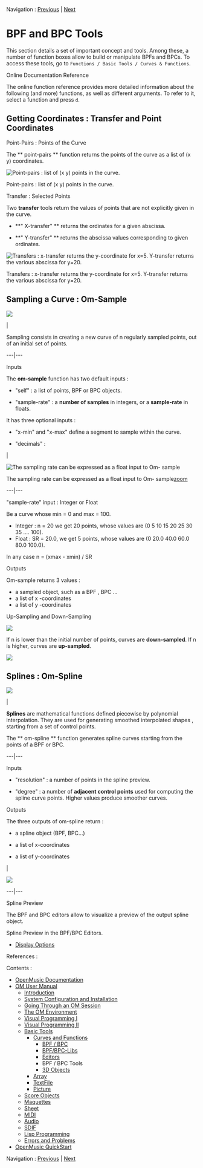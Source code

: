 
Navigation : [Previous](BPFLibEditors "page précédente\(BPF-Lib /
BPC-Lib Editors\)") | [Next](3D "Next\(3D Objects\)")

# BPF and BPC Tools

This section details a set of important concept and tools. Among these, a
number of function boxes allow to build or manipulate BPFs and BPCs. To access
these tools, go to `Functions / Basic Tools / Curves & Functions`.

Online Documentation Reference

The online function reference provides more detailed information about the
following (and more) functions, as well as different arguments. To refer to
it, select a function and press `d`.

## Getting Coordinates : Transfer and Point Coordinates

Point-Pairs : Points of the Curve

The ** point-pairs ** function returns the points of the curve as a list of (x
y) coordinates.

![Point-pairs : list of \(x y\) points in the curve.](../res/point-pairs.png)

Point-pairs : list of (x y) points in the curve.

Transfer : Selected Points

Two  **transfer** tools return the values of points that are not explicitly
given in the curve.

  * **" X-transfer" ** returns the ordinates for a given abscissa. 

  * **" Y-transfer" ** returns the abscissa values corresponding to given ordinates.

![Transfers : x-transfer returns the y-coordinate for x=5. Y-transfer returns
the various abscissa for y=20.](../res/transfers.png)

Transfers : x-transfer returns the y-coordinate for x=5. Y-transfer returns
the various abscissa for y=20.

## Sampling a Curve : Om-Sample

![](../res/omsample_icon.png)

|

Sampling consists in creating a new curve of n regularly sampled points, out
of an initial set of points.  
  
---|---  
  
Inputs

The  **om-sample** function has two default inputs :

  * "self" : a list of points,  BPF or  BPC objects. 

  * "sample-rate" : a **number of samples** in integers, or a **sample-rate** in floats. 

It has three optional inputs :

  * "x-min" and "x-max" define a segment to sample within the curve.

  * "decimals" :

|

![The sampling rate can be expressed as a float input to Om-
sample](../res/SRsample_scr.png)

The sampling rate can be expressed as a float input to Om-
sample[zoom](../res/SRsample_scr_1.png "Zoom \(nouvelle fenêtre\)")  
  
---|---  
  
"sample-rate" input : Integer or Float

Be a curve whose min = 0 and max = 100.

  * Integer :  n = 20 we get 20 points, whose values are (0 5 10 15 20 25 30 35 .... 100).
  * Float : SR = 20.0, we get 5 points, whose values are (0 20.0 40.0 60.0 80.0 100.0). 

In any case  n = (xmax - xmin) / SR

Outputs

Om-sample returns 3 values :

  * a sampled object, such as a  BPF ,  BPC ...
  * a list of  x -coordinates
  * a list of  y -coordinates

Up-Sampling and Down-Sampling

![](../res/sample1.png)

If  n is lower than the initial number of points, curves are **down-sampled**.
If  n is higher, curves are **up-sampled**.

![](../res/upanddownsample.png)

## Splines : Om-Spline

![](../res/spli_icon.png)

|

**Splines** are mathematical functions defined piecewise by polynomial
interpolation. They are used for generating  smoothed interpolated shapes ,
starting from a set of control points.

The ** om-spline ** function generates spline curves starting from the points
of a BPF or BPC.  
  
---|---  
  
Inputs

  * "resolution" : a number of points in the spline preview. 

  * "degree" : a number of **adjacent control points** used for computing the spline curve points. Higher values produce smoother curves.

Outputs

The three outputs of om-spline return :

  * a spline object (BPF, BPC...)

  * a list of x-coordinates

  * a list of y-coordinates

|

![](../res/spline_1.png)  
  
---|---  
  
Spline Preview

The BPF and BPC editors allow to visualize a preview of the output spline
object.

Spline Preview in the BPF/BPC Editors.

  * [Display Options](Display)

References :

Contents :

  * [OpenMusic Documentation](OM-Documentation)
  * [OM User Manual](OM-User-Manual)
    * [Introduction](00-Contents)
    * [System Configuration and Installation](Installation)
    * [Going Through an OM Session](Goingthrough)
    * [The OM Environment](Environment)
    * [Visual Programming I](BasicVisualProgramming)
    * [Visual Programming II](AdvancedVisualProgramming)
    * [Basic Tools](BasicObjects)
      * [Curves and Functions](CurvesAndFunctions)
        * [BPF / BPC](BPF-BPC)
        * [BPF/BPC-Libs](MultiBPF)
        * [Editors](BPFEditors)
        * BPF / BPC Tools
        * [3D Objects](3D)
      * [Array](ClassArray)
      * [TextFile](textfile)
      * [Picture](Picture)
    * [Score Objects](ScoreObjects)
    * [Maquettes](Maquettes)
    * [Sheet](Sheet)
    * [MIDI](MIDI)
    * [Audio](Audio)
    * [SDIF](SDIF)
    * [Lisp Programming](Lisp)
    * [Errors and Problems](errors)
  * [OpenMusic QuickStart](QuickStart-Chapters)

Navigation : [Previous](BPFLibEditors "page précédente\(BPF-Lib /
BPC-Lib Editors\)") | [Next](3D "Next\(3D Objects\)")

